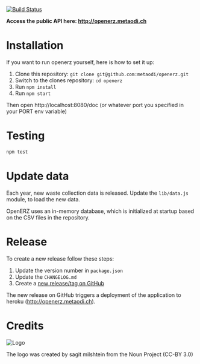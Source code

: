 [![Build Status](https://travis-ci.org/metaodi/openerz.svg?branch=master)](https://travis-ci.org/metaodi/openerz)

**Access the public API here: http://openerz.metaodi.ch**

Installation
============

If you want to run openerz yourself, here is how to set it up:

1. Clone this repository: `git clone git@github.com:metaodi/openerz.git`
1. Switch to the clones repository: `cd openerz`
1. Run `npm install`
1. Run `npm start`

Then open http://localhost:8080/doc (or whatever port you specified in your PORT env variable)

Testing
=======

```bash
npm test
```

Update data
===========

Each year, new waste collection data is released. 
Update the `lib/data.js` module, to load the new data.

OpenERZ uses an in-memory database, which is initialized at startup based on the CSV files in the repository.

Release
=======

To create a new release follow these steps:

1. Update the version number in `package.json`
1. Update the `CHANGELOG.md`
1. Create a [new release/tag on GitHub](https://github.com/metaodi/openerz/releases)

The new release on GitHub triggers a deployment of the application to heroku (http://openerz.metaodi.ch).

Credits
=======

![Logo](http://openerz.metaodi.ch/static/logo.png)

The logo was created by sagit milshtein from the Noun Project (CC-BY 3.0)
